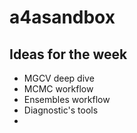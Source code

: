 # a4asandbox

## Ideas for the week

- MGCV deep dive
- MCMC workflow
- Ensembles workflow
- Diagnostic's tools
- 
